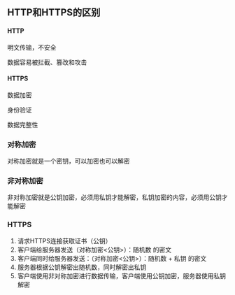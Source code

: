 ## HTTP和HTTPS的区别

#### HTTP

明文传输，不安全

数据容易被拦截、篡改和攻击

#### HTTPS

数据加密

身份验证

数据完整性



### 对称加密

对称加密就是一个密钥，可以加密也可以解密

### 非对称加密

非对称加密就是公钥加密，必须用私钥才能解密，私钥加密的内容，必须用公钥才能解密

### HTTPS

1. 请求HTTPS连接获取证书（公钥）
2. 客户端给服务器发送（对称加密<公钥>）：随机数 的密文
3. 客户端同时给服务器发送：（对称加密<公钥>）：随机数 + 私钥 的密文
4. 服务器根据公钥解密出随机数，同时解密出私钥
5. 客户端使用非对称加密进行数据传输，客户端使用公钥加密，服务器使用私钥解密

